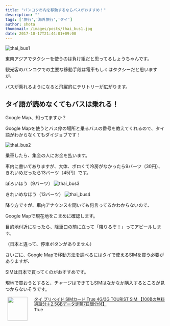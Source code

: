 ```yaml
---
title: "バンコク市内を移動するならバスがおすすめ！"
description: ""
tags: ['旅行','海外旅行','タイ']
author: shota
thumbnail: /images/posts/thai_bus1.jpg
date: 2017-10-17T21:44:01+09:00
---
```


![thai_bus1](/images/posts/thai_bus1.jpg)

東南アジアでタクシーを使うのは負け組だと思ってるしょうちゃんです。

観光客のバンコクでの主要な移動手段は電車もしくはタクシーだと思いますが、

バスが乗れるようになると飛躍的にテリトリーが広がります。


## タイ語が読めなくてもバスは乗れる！
Google Map、知ってますか？

Google Mapを使うとバス停の場所と乗るバスの番号を教えてくれるので、タイ語がわからなくてもダイジョブです！

![thai_bus2](/images/posts/thai_bus2.jpg)

乗車したら、集金の人にお金を払います。

車内に書いてありますが、大体、ボロくて冷房がなかったら9バーツ（30円）、きれいめだったら13バーツ（45円）です。

ぼろいほう（9バーツ）
![thai_bus3](/images/posts/thai_bus3.jpg)

きれいめなほう（13バーツ）
![thai_bus4](/images/posts/thai_bus4.jpg)

<script data-ad-client="ca-pub-9971307452839678" async src="https://pagead2.googlesyndication.com/pagead/js/adsbygoogle.js"></script>

降り方ですが、車内アナウンスを聞いても何言ってるかわからないので、

Google Mapで現在地をこまめに確認します。

目的地付近になったら、降車口の前に立って「降りるぞ！」ってアピールします。

（日本と違って、停車ボタンがありません）


さいごに、Google Mapで移動方法を調べるにはタイで使えるSIMを買う必要がありますが、

SIMは日本で買ってくのがおすすめです。

現地で買おうとすると、チャージはできてもSIMはなかなか購入するところが見つからないそうです。

<div class="babylink-box" style="overflow: hidden; font-size: small; zoom: 1; margin: 15px 0; text-align: left;"><div class="babylink-image" style="float: left; margin: 0px 15px 10px 0px; width: 75px; height: 75px; text-align: center;"><a href="https://www.amazon.co.jp/exec/obidos/ASIN/B071VPQ83B/shiorisato203-22/" rel="nofollow" target="_blank"><img style="border-top: medium none; border-right: medium none; border-bottom: medium none; border-left: medium none;" src="https://images-fe.ssl-images-amazon.com/images/I/51TNPFZrMQL._SL75_.jpg" width="62" height="75" /></a></div><div class="babylink-info" style="overflow: hidden; zoom: 1; line-height: 120%;"><div class="babylink-title" style="margin-bottom: 2px; line-height: 120%;"><a href="https://www.amazon.co.jp/exec/obidos/ASIN/B071VPQ83B/shiorisato203-22/" rel="nofollow" target="_blank">タイ プリペイド SIMカード True 4G/3G TOURIST SIM 【100Bの無料通話分＋2.5GBデータ定額7日間分付】</a></div><div class="babylink-manufacturer" style="margin-bottom: 5px;">True</div></div><div class="booklink-footer" style="clear: left"></div></div>


